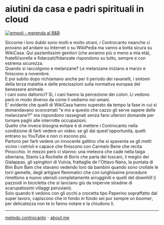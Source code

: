 # aiutini da casa e padri spirituali in cloud

[![](https://live.staticflickr.com/65535/51792974713_0a451c4106_c.jpg "empoli - merenda al B&B")](https://flic.kr/s/aHBqjzwAJ2)   

Siccome i loro dubbi sono molti e molto strani, i Controcanto neanche ci provano ad andare su Internet o su WikiPedia ma vanno a botta sicura su WikiCasa. Qui pazientissimi genitori (che avranno più o meno a mia età), fratelli/sorelle e fidanzati/fidanzate rispondono su tutto, sempre e con estrema sicurezza.  
Quando si raccolgono e melanzane? Le melanzane iniziano a marzo e finiscono a novembre.  
E poi subito dopo richiamano anche per il periodo dei ravanelli, i sintomi della terza malattia e delle precisazioni sulla normativa europea del benessere animale.   
I cani sono daltonici?  Sì, i cani hanno la percezione dei colori. Li vedono però in modo diverso da come li vediamo noi umani.   
E' evidente che quelli di  WikiCasa hanno superato da tempo la  fase in cui si domandavano sconcertati "e mo a questo che cazzo gli serve sapere delle melanzane?!" ma rispondono rassegnati senza farsi ulteriori domande per tornare  paghi alle interrotte occupazioni.  
Quello che invece bisogna evitare è di mettere i Controcanto nella condizione di farti vedere un video: se gli dai quest'opportunità, quelli entrano su YouTube e non ci escono più.  
Partono per farti vedere un innocente gattino che si spaventa se gli metti vicino i cetrioli e capace che finiscono con Carmelo Bene che recita Pinocchio. In mezzo però ci stanno: una meteora che cade nella taiga siberiana,  Stanis La Rochelle di Boris che parla dei toscani, il meglio dei Gialappas, gli spingitori di Vulvia, frattaglie de l'Ottavo Nano, la puntata di Bim Bum Bam che stavano vedendo loro da bambini quando sono crollate le torri gemelle, degli artigiani flemmatici che con lunghissime procedure rimettono a nuovo utensili completamente arrugginiti e quelli del *downhill* (i pazzoidi in bicicletta che si lanciano giù da impervie stradine di scarupatissimi villaggi peruviani).  
Solo quando ti vedono con gli occhi a crocetta tipo Paperino sopraffatto dal super lavoro, capiscono che in fondo in fondo sei pur sempre un  *boomer*, per delicatezza non te lo fanno notare e la chiudono lì.

---   
[metodo controcanto](https://cacioman.github.io/controcanto000.html) - [about me](https://about.me/cacioman) 

